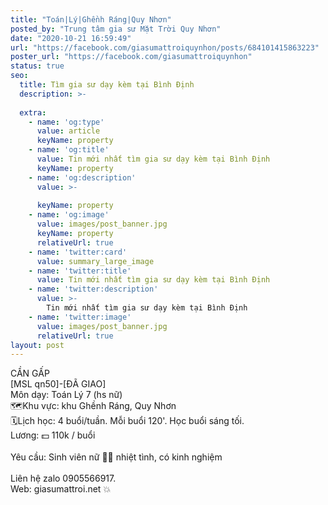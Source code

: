 ```yaml
---
title: "Toán|Lý|Ghềnh Ráng|Quy Nhơn"
posted_by: "Trung tâm gia sư Mặt Trời Quy Nhơn"
date: "2020-10-21 16:59:49"
url: "https://facebook.com/giasumattroiquynhon/posts/684101415863223"
poster_url: "https://facebook.com/giasumattroiquynhon"
status: true
seo:
  title: Tìm gia sư dạy kèm tại Bình Định
  description: >-
    
  extra:
    - name: 'og:type'
      value: article
      keyName: property
    - name: 'og:title'
      value: Tin mới nhất tìm gia sư dạy kèm tại Bình Định
      keyName: property
    - name: 'og:description'
      value: >-
        
      keyName: property
    - name: 'og:image'
      value: images/post_banner.jpg
      keyName: property
      relativeUrl: true
    - name: 'twitter:card'
      value: summary_large_image
    - name: 'twitter:title'
      value: Tin mới nhất tìm gia sư dạy kèm tại Bình Định
    - name: 'twitter:description'
      value: >-
        Tin mới nhất tìm gia sư dạy kèm tại Bình Định
    - name: 'twitter:image'
      value: images/post_banner.jpg
      relativeUrl: true
layout: post
---
```

CẦN GẤP<br>[MSL qn50]-[ĐÃ GIAO]<br>Môn dạy: Toán Lý 7 (hs nữ)<br>🗺Khu vực: khu Ghềnh Ráng, Quy Nhơn<br>🗓Lịch học: 4 buổi/tuần. Mỗi buổi 120'. Học buổi sáng tối.<br>Lương: 💵 110k / buổi<br><br>Yêu cầu: Sinh viên nữ 👩‍🎓 nhiệt tình, có kinh nghiệm<br><br>Liên hệ zalo 0905566917.<br>Web: giasumattroi.net 💥

